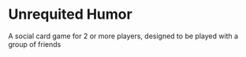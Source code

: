 # Unrequited Humor

A social card game for 2 or more players, designed to be played with a group of friends